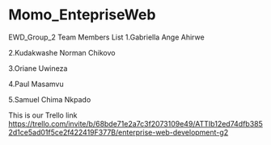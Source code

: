 # Momo_EntepriseWeb

 EWD_Group_2
 Team Members List
1.Gabriella Ange Ahirwe 

2.Kudakwashe Norman Chikovo

3.Oriane Uwineza

4.Paul Masamvu

5.Samuel Chima Nkpado



This is our Trello link
https://trello.com/invite/b/68bde71e2a7c3f2073109e49/ATTIb12ed74dfb3852d1ce5ad01f5ce2f422419F377B/enterprise-web-development-g2
